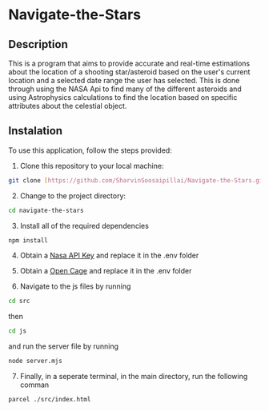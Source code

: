 # Navigate-the-Stars

## Description 

This is a program that aims to provide accurate and real-time estimations about the location of a shooting star/asteroid based on the user's current location and a selected date range the user has selected. This is done through using the NASA Api to find many of the different asteroids and using Astrophysics calculations to find the location based on specific attributes about the celestial object.


## Instalation

To use this application, follow the steps provided: 

1. Clone this repository to your local machine:
```bash
git clone [https://github.com/SharvinSoosaipillai/Navigate-the-Stars.git]
```

2. Change to the project directory:
```bash
cd navigate-the-stars
```

3. Install all of the required dependencies
```bash
npm install
```

4. Obtain a [Nasa API Key](https://api.nasa.gov/) and replace it in the .env folder

5. Obtain a [Open Cage](https://opencagedata.com/) and replace it in the .env folder 

6. Navigate to the js files by running
```bash
cd src
```
then 
```bash
cd js
```
and run the server file by running 
```bash
node server.mjs
```
7. Finally, in a seperate terminal, in the main directory, run the following comman
```bash
parcel ./src/index.html
```
